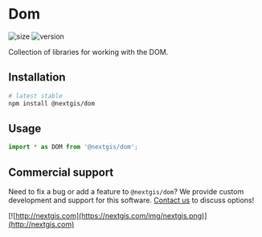 # Dom

![size](https://img.shields.io/bundlephobia/minzip/@nextgis/dom) ![version](https://img.shields.io/npm/v/@nextgis/dom)

Collection of libraries for working with the DOM.

## Installation

```bash
# latest stable
npm install @nextgis/dom
```

## Usage

```javascript
import * as DOM from '@nextgis/dom';

```

## Commercial support

Need to fix a bug or add a feature to `@nextgis/dom`? We provide custom development and support for this software. [Contact us](http://nextgis.com/contact/) to discuss options!

[![http://nextgis.com](https://nextgis.com/img/nextgis.png)](http://nextgis.com)
